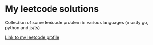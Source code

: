 # My leetcode solutions

Collection of some leetcode problem in various languages (mostly go, python and js/ts)

[Link to my leetcode profile](https://leetcode.com/NicoGG/)
